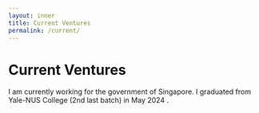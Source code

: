 ```yaml
---
layout: inner
title: Current Ventures
permalink: /current/
---
```

# Current Ventures

I am currently working for the government of Singapore. I graduated from Yale-NUS College (2nd last batch) in May 2024 .